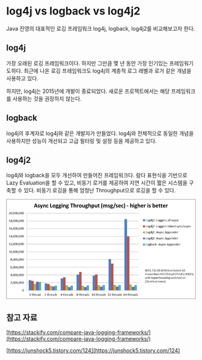 # log4j vs logback vs log4j2

Java 진영의 대표적인 로깅 프레임워크 log4j, logback, log4j2를 비교해보고자 한다.

## log4j

가장 오래된 로깅 프레임워크이다. 하지만 그만큼 몇 년 동안 가장 인기있는 프레임워기도하다. 최근에 나온 로깅 프레임워크도 log4j의 계층적 로그 레벨과 로거 같은 개념을 사용하고 있다. 

하지만, log4j는 2015년에 개발이 종료되었다. 새로운 프로젝트에서는 해당 프레임워크를 사용하는 것을 권장하지 않는다.

## logback

log4j의 후계자로 log4j와 같은 개발자가 만들었다. log4j와 전체적으로 동일한 개념을 사용하지만 성능이 개선되고 고급 필터링 및 설정 등을 제공하고 있다.

## log4j2

log4j와 logback을 모두 개선하여 만들어진 프레임워크다. 람다 표현식을 기반으로 Lazy Evaluation을 할 수 있고, 비동기 로거를 제공하여 지연 시간이 짧은 시스템을 구축할 수 있다. 비동기 로깅을 통해 엄청난 Throughput으로 로깅을 할 수 있다.

![Untitled](log4j%20vs%20logback%20vs%20log4j2%20a1c266d438b04521972f03ca86d9abcf/Untitled.png)

## 참고 자료

[https://stackify.com/compare-java-logging-frameworks/](https://stackify.com/compare-java-logging-frameworks/)

[https://junshock5.tistory.com/124](https://junshock5.tistory.com/124)